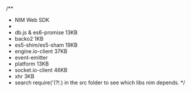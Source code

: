 /\*\*

- NIM Web SDK
-
- db.js & es6-promise 13KB
- backo2 1KB
- es5-shim/es5-sham 19KB
- engine.io-client 37KB
- event-emitter
- platform 13KB
- socket.io-client 46KB
- xhr 3KB
- search require\('(?!\.) in the src folder to see which libs nim depends.
  \*/
